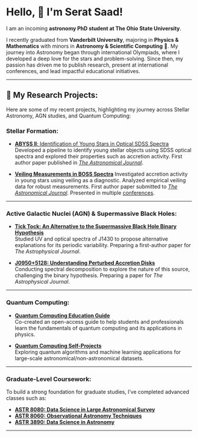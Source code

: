 # Hello, 👋 I'm Serat Saad!

I am an incoming **astronomy PhD student at The Ohio State University**.

I recently graduated from **Vanderbilt University**, majoring in **Physics & Mathematics** with minors in **Astronomy & Scientific Computing** 🌌. My journey into Astronomy began through international Olympiads, where I developed a deep love for the stars and problem-solving. Since then, my passion has driven me to publish research, present at international conferences, and lead impactful educational initiatives.

---

## 🌟 My Research Projects:
Here are some of my recent projects, highlighting my journey across Stellar Astronomy, AGN studies, and Quantum Computing:

### **Stellar Formation:**
- [**ABYSS II**: Identification of Young Stars in Optical SDSS Spectra](https://github.com/seratsaad/ABYSS-II)  
   Developed a pipeline to identify young stellar objects using SDSS optical spectra and explored their properties such as accretion activity. First author paper published in [*The Astronomical Journal*](https://iopscience.iop.org/article/10.3847/1538-3881/ad2001/pdf).

- [**Veiling Measurements in BOSS Spectra**](https://github.com/seratsaad/BOSS-Veiling)
   Investigated accretion activity in young stars using veiling as a diagnostic. Analyzed empirical veiling data for robust measurements. First author paper submitted to [*The Astronomical Journal*](https://github.com/seratsaad/BOSS-Veiling/blob/main/veiling_preprint.pdf). Presented in multiple [conferences](https://zenodo.org/records/13007730).

---

### **Active Galactic Nuclei (AGN) & Supermassive Black Holes:**
- [**Tick Tock: An Alternative to the Supermassive Black Hole Binary Hypothesis**](https://github.com/seratsaad/ticktock)  
   Studied UV and optical spectra of J1430 to propose alternative explanations for its periodic variability. Preparing a first-author paper for *The Astrophysical Journal*.  

- [**J0950+5128: Understanding Perturbed Accretion Disks**](https://github.com/seratsaad/j0950)  
   Conducting spectral decomposition to explore the nature of this source, challenging the binary hypothesis. Preparing a paper for *The Astrophysical Journal*.

---

### **Quantum Computing:**
- [**Quantum Computing Education Guide**](https://github.com/seratsaad/qc-prep)  
   Co-created an open-access guide to help students and professionals learn the fundamentals of quantum computing and its applications in physics.

- [**Quantum Computing Self-Projects**](https://github.com/seratsaad/quantum-comp)  
   Exploring quantum algorithms and machine learning applications for large-scale astronomical/non-astronomical datasets. 

---

### **Graduate-Level Coursework**:
To build a strong foundation for graduate studies, I’ve completed advanced classes such as:
- [**ASTR 8080: Data Science in Large Astronomical Survey**](https://github.com/seratsaad/ASTR8080)
- [**ASTR 8060: Observational Astronomy Techniques**](https://github.com/seratsaad/astr_8060_f23) 
- [**ASTR 3890: Data Science in Astronomy**](https://github.com/seratsaad/astr3890)

---

<!--
**seratsaad/seratsaad** is a ✨ _special_ ✨ repository because its `README.md` (this file) appears on your GitHub profile.

Here are some ideas to get you started:

- 🔭 I’m currently working on ...
- 🌱 I’m currently learning ...
- 👯 I’m looking to collaborate on ...
- 🤔 I’m looking for help with ...
- 💬 Ask me about ...
- 📫 How to reach me: ...
- 😄 Pronouns: ...
- ⚡ Fun fact: ...
-->
